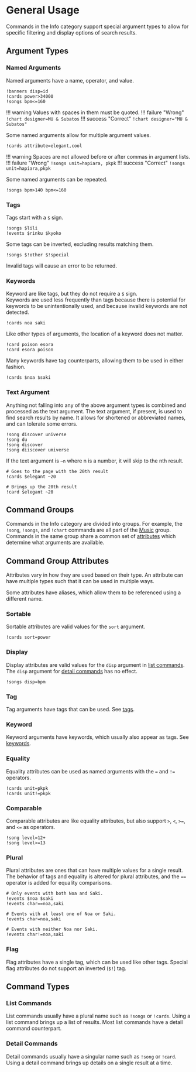 # General Usage

Commands in the Info category support special argument types
to allow for specific filtering and display options of search results.

## Argument Types

### Named Arguments
Named arguments have a name, operator, and value.
```
!banners disp=id
!cards power>34000
!songs bpm<=160
```

!!! warning
    Values with spaces in them must be quoted.
    !!! failure "Wrong"
        ```
        !chart designer=MU & Subatos
        ```
    !!! success "Correct"
        ```
        !chart designer="MU & Subatos"
        ```

Some named arguments allow for multiple argument values.
```
!cards attribute=elegant,cool
```

!!! warning
    Spaces are not allowed before or after commas in argument lists.
    !!! failure "Wrong"
        ```
        !songs unit=hapiara, pkpk
        ```
    !!! success "Correct"
        ```
        !songs unit=hapiara,pkpk
        ```

Some named arguments can be repeated.
```
!songs bpm>140 bpm<=160
```

### Tags
Tags start with a `$` sign.
```
!songs $lili
!events $rinku $kyoko
```
Some tags can be inverted, excluding results matching them.
```
!songs $!other $!special
```
Invalid tags will cause an error to be returned.

### Keywords
Keyword are like tags, but they do not require a `$` sign.  
Keywords are used less frequently than tags because there is potential
for keywords to be unintentionally used, and because invalid keywords are not detected.
```
!cards noa saki
```
Like other types of arguments, the location of a keyword does not matter.
```
!card poison esora
!card esora poison
```
Many keywords have tag counterparts, allowing them to be used in either fashion.
```
!cards $noa $saki
```

### Text Argument
Anything not falling into any of the above argument types is combined and processed as the text argument.
The text argument, if present, is used to find search results by name. It allows for shortened or abbreviated names, and can tolerate some errors.
```
!song discover universe
!song du
!song discover
!song diiscover umiverse
```

If the text argument is `~n` where n is a number, it will skip to the nth result.
```
# Goes to the page with the 20th result
!cards $elegant ~20

# Brings up the 20th result
!card $elegant ~20
```

## Command Groups
Commands in the Info category are divided into groups.
For example, the `!song`, `!songs`, and `!chart` commands are all part of the [Music](../music/) group.
Commands in the same group share a common set of [attributes](#attributes) which determine
what arguments are available.

## Command Group Attributes
Attributes vary in how they are used based on their type.
An attribute can have multiple types such that it can be used in multiple ways.

Some attributes have aliases, which allow them to be referenced using a different name.

### Sortable
Sortable attributes are valid values for the `sort` argument.
```
!cards sort=power
```

### Display
Display attributes are valid values for the `disp` argument in [list commands](#list-commands).
The `disp` argument for [detail commands](#detail-commands) has no effect.
```
!songs disp=bpm
```

### Tag
Tag arguments have tags that can be used. See [tags](#tags).

### Keyword
Keyword arguments have keywords, which usually also appear as tags. See [keywords](#keywords).

### Equality
Equality attributes can be used as named arguments with the `=` and `!=` operators.
```
!cards unit=pkpk
!cards unit!=pkpk
```

### Comparable
Comparable attributes are like equality attributes, but also support `>`, `<`, `>=`, and `<=` as operators.
```
!song level=12+
!song level>=13
```

### Plural
Plural attributes are ones that can have multiple values for a single result.
The behavior of tags and equality is altered for plural attributes, and the `==` operator
is added for equality comparisons.
```
# Only events with both Noa and Saki.
!events $noa $saki
!events char==noa,saki

# Events with at least one of Noa or Saki.
!events char=noa,saki

# Events with neither Noa nor Saki.
!events char!=noa,saki
```

### Flag
Flag attributes have a single tag, which can be used like other tags.
Special flag attributes do not support an inverted (`$!`) tag.

## Command Types

### List Commands
List commands usually have a plural name such as `!songs` or `!cards`.
Using a list command brings up a list of results.
Most list commands have a detail command counterpart.

### Detail Commands
Detail commands usually have a singular name such as `!song` or `!card`.
Using a detail command brings up details on a single result at a time.
